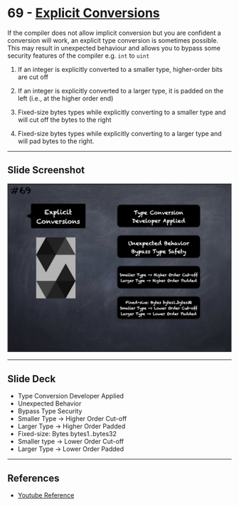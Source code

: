 # 69 - [Explicit Conversions](Explicit%20Conversions.md)
If the compiler does not allow implicit conversion but you are confident a conversion will work, an explicit type conversion is sometimes possible. This may result in unexpected behaviour and allows you to bypass some security features of the compiler e.g. `int` to `uint`

1. If an integer is explicitly converted to a smaller type, higher-order bits are cut off
    
2. If an integer is explicitly converted to a larger type, it is padded on the left (i.e., at the higher order end)
    
3. Fixed-size bytes types while explicitly converting to a smaller type and will cut off the bytes to the right
    
4. Fixed-size bytes types while explicitly converting to a larger type and will pad bytes to the right.

___
## Slide Screenshot
![069.jpg](../../images/2.%20Solidity%20101/069.jpg)
___
## Slide Deck
- Type Conversion Developer Applied
- Unexpected Behavior
- Bypass Type Security
- Smaller Type -> Higher Order Cut-off
- Larger Type -> Higher Order Padded
- Fixed-size: Bytes bytes1..bytes32
- Smaller type -> Lower Order Cut-off
- Larger Type -> Lower Order Padded
___
## References
- [Youtube Reference](https://youtu.be/WgU7KKKomMk?t=766)


